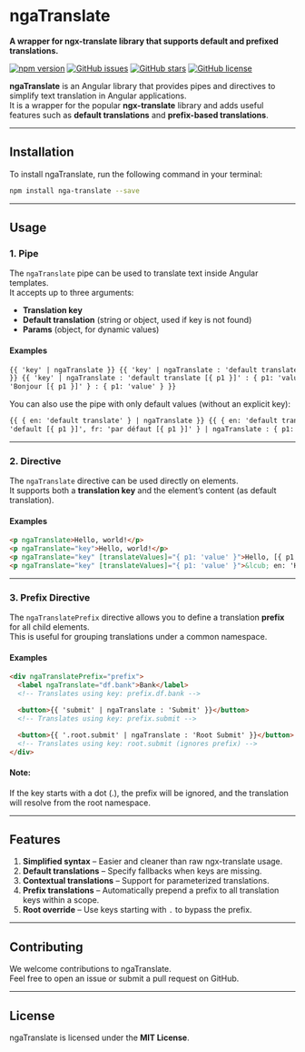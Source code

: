 # ngaTranslate

**A wrapper for ngx-translate library that supports default and prefixed translations.**

[![npm version](https://badge.fury.io/js/nga-translate.svg)](http://badge.fury.io/js/nga-translate)
[![GitHub issues](https://img.shields.io/github/issues/mehrabisajad/nga-translate.svg)](https://github.com/mehrabisajad/nga-translate/issues)
[![GitHub stars](https://img.shields.io/github/stars/mehrabisajad/nga-translate.svg)](https://github.com/mehrabisajad/nga-translate/stargazers)
[![GitHub license](https://img.shields.io/badge/license-MIT-blue.svg)](https://raw.githubusercontent.com/mehrabisajad/nga-translate/master/LICENSE)

**ngaTranslate** is an Angular library that provides pipes and directives to simplify text translation in Angular applications.  
It is a wrapper for the popular **ngx-translate** library and adds useful features such as **default translations** and **prefix-based translations**.

---

## Installation

To install ngaTranslate, run the following command in your terminal:

```bash
npm install nga-translate --save
```

---

## Usage

### 1. Pipe

The `ngaTranslate` pipe can be used to translate text inside Angular templates.  
It accepts up to three arguments:

- **Translation key**
- **Default translation** (string or object, used if key is not found)
- **Params** (object, for dynamic values)

#### Examples

```html
{{ 'key' | ngaTranslate }} {{ 'key' | ngaTranslate : 'default translate' }} {{ 'key' | ngaTranslate : 'default translate' : { p1: 'value' }
}} {{ 'key' | ngaTranslate : 'default translate [{ p1 }]' : { p1: 'value' } }} {{ 'key' | ngaTranslate : { en: 'Hello [{ p1 }]', fr:
'Bonjour [{ p1 }]' } : { p1: 'value' } }}
```

You can also use the pipe with only default values (without an explicit key):

```html
{{ { en: 'default translate' } | ngaTranslate }} {{ { en: 'default translate [{ p1 }]' } | ngaTranslate : { p1: 'value' } }} {{ { en:
'default [{ p1 }]', fr: 'par défaut [{ p1 }]' } | ngaTranslate : { p1: 'value' } }}
```

---

### 2. Directive

The `ngaTranslate` directive can be used directly on elements.  
It supports both a **translation key** and the element’s content (as default translation).

#### Examples

```html
<p ngaTranslate>Hello, world!</p>
<p ngaTranslate="key">Hello, world!</p>
<p ngaTranslate="key" [translateValues]="{ p1: 'value' }">Hello, [{ p1 }]</p>
<p ngaTranslate="key" [translateValues]="{ p1: 'value' }">&lcub; en: 'Hello, [&lcub; p1 }]', fr: 'Bonjour, [&lcub; p1 }]' }</p>
```

---

### 3. Prefix Directive

The `ngaTranslatePrefix` directive allows you to define a translation **prefix** for all child elements.  
This is useful for grouping translations under a common namespace.

#### Examples

```html
<div ngaTranslatePrefix="prefix">
  <label ngaTranslate="df.bank">Bank</label>
  <!-- Translates using key: prefix.df.bank -->

  <button>{{ 'submit' | ngaTranslate : 'Submit' }}</button>
  <!-- Translates using key: prefix.submit -->

  <button>{{ '.root.submit' | ngaTranslate : 'Root Submit' }}</button>
  <!-- Translates using key: root.submit (ignores prefix) -->
</div>
```

#### Note:

If the key starts with a dot (.), the prefix will be ignored, and the translation will resolve from the root namespace.

---

## Features

1. **Simplified syntax** – Easier and cleaner than raw ngx-translate usage.
2. **Default translations** – Specify fallbacks when keys are missing.
3. **Contextual translations** – Support for parameterized translations.
4. **Prefix translations** – Automatically prepend a prefix to all translation keys within a scope.
5. **Root override** – Use keys starting with `.` to bypass the prefix.

---

## Contributing

We welcome contributions to ngaTranslate.  
Feel free to open an issue or submit a pull request on GitHub.

---

## License

ngaTranslate is licensed under the **MIT License**.
